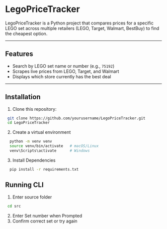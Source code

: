 # LegoPriceTracker

LegoPriceTracker is a Python project that compares prices for a specific LEGO set across multiple retailers (LEGO, Target, Walmart, BestBuy) to find the cheapest option.

---

## Features
- Search by LEGO set name or number (e.g., `75192`)
- Scrapes live prices from LEGO, Target, and Walmart
- Displays which store currently has the best deal

---

## Installation
1. Clone this repository:
 ```bash
  git clone https://github.com/yourusername/LegoPriceTracker.git
  cd LegoPriceTracker
  ```
2. Create a virtual environment
```bash
  python -m venv venv
  source venv/bin/activate   # macOS/Linux
  venv\Scripts\activate      # Windows
```
3. Install Dependencies
```bash
  pip install -r requirements.txt
```

## Running CLI
1. Enter source folder
 ```bash
  cd src 
 ```
2. Enter Set number when Prompted
3. Confirm correct set or try again
